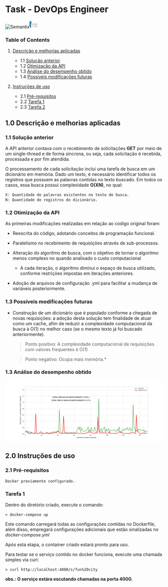 
# Task - DevOps Engineer 

![Semantix]()<img src="app/img/semantix.png"  width="25" height="25">

### Table of Contents

1. [Descrição e melhorias aplicadas](#desc)
    - 1.1 [Solução anterior](#sol_ant)
    - 1.2 [Otimização da API](#otim)
    - 1.3 [Análise do desempenho obtido](#result)
    - 1.4 [Possíveis modificações futuras](#future)
    
2. [Instruções de uso ](#instruct)
    - 2.1 [Pré-requisitos](#pre_requisits)
    - 2.2 [Tarefa 1](#task_1)
    - 2.3 [Tarefa 2](#task_2)


<a name="desc"></a>
## 1.0 Descrição e melhorias aplicadas

<a name="sol_ant"></a>
### 1.1 Solução anterior

A API anterior contava com o recebimento de solicitações **GET** por meio de um single-thread e de 
forma síncrona, ou seja, cada solicitação é recebida, processada e por fim atendida. 

O processamento de cada solicitação inclui uma tarefa de busca em um dicionário em memória.
Dado um texto, é necessário identificar todos os registros que possuem as palavras contidas no 
texto buscado. 
Em todos os casos, essa busca possui complexidade **O(XN)**, no qual: 

    X: Quantidade de palavras existentes no texto de busca.
    N: Quantidade de registros do dicionário.

<a name="otim"></a>
### 1.2 Otimização da API
As primeiras modificações realizadas em relação ao codigo original foram: 

* Reescrita do código, adotando conceitos de programação funcional.

* Paralelismo no recebimento de requisições através de sub-processos.

* Alteração do algoritmo de busca, 
com o objetivo de tornar o algoritmo menos complexo no quando analisado o custo computacional
    * A cada iteração, o algoritmo diminui o espaço de busca utilizado, conforme restrições impostas em iterações anteriores.

* Adoção de arquivos de configuração .yml para facilitar a mudança de variáveis posteriormente.
 
<a name="future"></a>
### 1.3 Possíveis modificações futuras 

* Construção de um dicionário que é populado conforme a chegada de novas requisições:
a adoção desta solução tem finalidade de atuar como um cache, 
afim de reduzir a complexidade computacional da busca à O(1) no melhor caso (se o mesmo texto já foi buscado anteriormente).
               
    > Ponto positivo: A complexidade computacional de 
    requisições com valores frequentes é O(1)
   
    > Ponto negativo: Ocupa mais memória.*

### 1.3 Análise do desempenho obtido

![Benchmark](app/img/output.png)

 

## 2.0 Instruções de uso 

### 2.1 Pré-requisitos

    Docker previamente configurado.

### Tarefa 1 

Dentro do diretório criado, execute o comando:

    > docker-compose up

Este comando carregará todas as configurações contidas no Dockerfile, além disso, empregará configurações adicionais
que estão sinalizadas no *docker-compose.yml*

Após esta etapa, o container criado estará pronto para uso. 

Para testar se o serviço contido no docker funciona, execute uma chamada simples via curl: 

    > curl http://localhost:4000/s/fun%20city
    
**obs.: O serviço estára escutando chamadas na porta 4000.**



    

